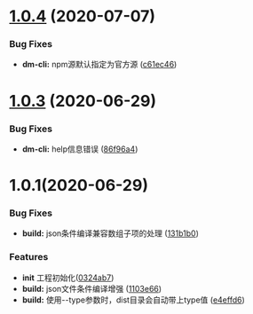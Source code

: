 <a name="1.0.4"></a>
# [1.0.4](http://github.com/wecteam/dm/compare/v1.0.3...v1.0.4) (2020-07-07)


### Bug Fixes

* **dm-cli:** npm源默认指定为官方源 ([c61ec46](http://github.com/wecteam/dm/commit/c61ec46))



<a name="1.0.3"></a>
# [1.0.3](http://github.com/wecteam/dm/compare/v1.0.2...v1.0.3) (2020-06-29)


### Bug Fixes

* **dm-cli:** help信息错误 ([86f96a4](http://github.com/wecteam/dm/commit/86f96a4))



<a name="1.0.1"></a>
#  1.0.1(2020-06-29)


### Bug Fixes

* **build:** json条件编译兼容数组子项的处理 ([131b1b0](http://github.com/wecteam/dm/commit/131b1b0))


### Features

* **init** 工程初始化([0324ab7](http://github.com/wecteam/dm/commit/0324ab7))
* **build:** json文件条件编译增强 ([1103e66](http://github.com/wecteam/dm/commit/1103e66))
* **build:** 使用--type参数时，dist目录会自动带上type值 ([e4effd6](http://github.com/wecteam/dm/commit/e4effd6))




